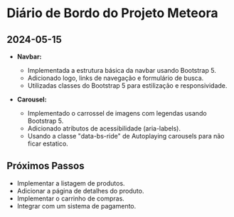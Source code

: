 # Diário de Bordo do Projeto Meteora

## 2024-05-15

*   **Navbar:**
    *   Implementada a estrutura básica da navbar usando Bootstrap 5.
    *   Adicionado logo, links de navegação e formulário de busca.
    *   Utilizadas classes do Bootstrap 5 para estilização e responsividade.
      

*   **Carousel:**
    *   Implementado o carrossel de imagens com legendas usando Bootstrap 5.
    *   Adicionado atributos de acessibilidade (aria-labels).
    *   Usando a classe "data-bs-ride" de Autoplaying carousels para não ficar estatico.

## Próximos Passos

*   Implementar a listagem de produtos.
*   Adicionar a página de detalhes do produto.
*   Implementar o carrinho de compras.
*   Integrar com um sistema de pagamento.
